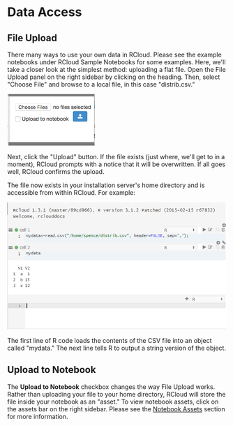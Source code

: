# Data Access



<a name="fileupload"></a>

## File Upload

There many ways to use your own data in RCloud. Please see the example notebooks under RCloud Sample Notebooks for some examples. Here, we'll take a closer look at the simplest method: uploading a flat file. Open the File Upload panel on the right sidebar by clicking on the heading.  Then, select "Choose File" and browse to a local file, in this case "distrib.csv."

![File Upload: Example 1](img/fileupload1.png)

Next, click the "Upload" button. If the file exists (just where, we'll get to in a moment), RCloud prompts with a notice that it will be overwritten. If all goes well, RCloud confirms the upload.

The file now exists in your installation server's home directory and is accessible from within RCloud. For example:

![File Upload: Example 2](img/fileupload2.png)

The first line of R code loads the contents of the CSV file into an object called "mydata." The next line tells R to output a string version of the object.



<a name="uploadtonotebook"></a>

## Upload to Notebook

The **Upload to Notebook** checkbox changes the way File Upload works.  Rather than uploading your file to your home directory, RCloud will store the file inside your notebook as an "asset." To view notebook assets, click on the assets bar on the right sidebar. Please see the [Notebook Assets](#notebookassets) section for more information.

